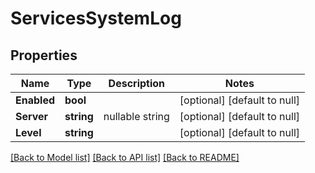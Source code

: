 # ServicesSystemLog

## Properties
Name | Type | Description | Notes
------------ | ------------- | ------------- | -------------
**Enabled** | **bool** |  | [optional] [default to null]
**Server** | **string** | nullable string | [optional] [default to null]
**Level** | **string** |  | [optional] [default to null]

[[Back to Model list]](../README.md#documentation-for-models) [[Back to API list]](../README.md#documentation-for-api-endpoints) [[Back to README]](../README.md)


